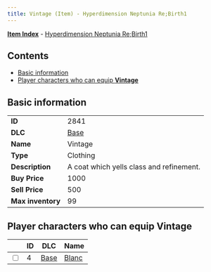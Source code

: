 ```yaml
---
title: Vintage (Item) - Hyperdimension Neptunia Re;Birth1
---
```


[**Item Index**](/neptunia/rb1/item/index.html) - [Hyperdimension Neptunia Re;Birth1](/neptunia/rb1)

## Contents

- [Basic information](#basic-information)
- [Player characters who can equip **Vintage**](#player-characters-who-can-equip-vintage)
## Basic information

|   |   |
| -- | -- |
| **ID** | 2841 |
| **DLC** | [Base](/neptunia/rb1/dlc/1-base.html) |
| **Name** | Vintage |
| **Type** | Clothing |
| **Description** | A coat which yells class and refinement. |
| **Buy Price** | 1000 |
| **Sell Price** | 500 |
| **Max inventory** | 99 |


## Player characters who can equip **Vintage**

|    | ID | DLC | Name |
| -- | -- | --- | ---- |
| <input type="checkbox" id="rb1-player-1-4" class="trackbox" /> | 4 | [Base](/neptunia/rb1/dlc/1-base.html) | [Blanc](/neptunia/rb1/player/1-4-blanc.html) |
